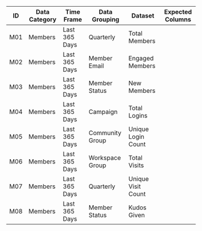 | ID  | Data Category | Time Frame    | Data Grouping   | Dataset            | Expected Columns |
|-----|---------------|---------------|-----------------|--------------------|------------------|
| M01 | Members       | Last 365 Days | Quarterly       | Total Members      |                  |
| M02 | Members       | Last 365 Days | Member Email    | Engaged Members    |                  |
| M03 | Members       | Last 365 Days | Member Status   | New Members        |                  |
| M04 | Members       | Last 365 Days | Campaign        | Total Logins       |                  |
| M05 | Members       | Last 365 Days | Community Group | Unique Login Count |                  |
| M06 | Members       | Last 365 Days | Workspace Group | Total Visits       |                  |
| M07 | Members       | Last 365 Days | Quarterly       | Unique Visit Count |                  |
| M08 | Members       | Last 365 Days | Member Status   | Kudos Given        |                  |
